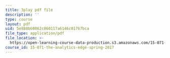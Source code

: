 ```yaml
---
title: 3play pdf file
description: ''
type: course
layout: pdf
uid: 5e888b60062c060117a6146c01767bca
file_type: application/pdf
file_location: >-
  https://open-learning-course-data-production.s3.amazonaws.com/15-071-the-analytics-edge-spring-2017/5e888b60062c060117a6146c01767bca_YaEufT_7EbU.pdf
course_id: 15-071-the-analytics-edge-spring-2017
---
```

